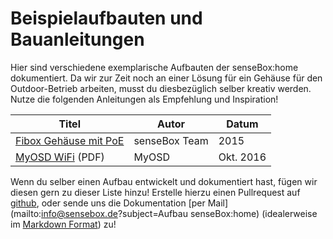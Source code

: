 # Beispielaufbauten und Bauanleitungen

Hier sind verschiedene exemplarische Aufbauten der senseBox:home dokumentiert.
Da wir zur Zeit noch an einer Lösung für ein Gehäuse für den Outdoor-Betrieb arbeiten, musst du diesbezüglich selber kreativ werden.
Nutze die folgenden Anleitungen als Empfehlung und Inspiration!

| Titel                             | Autor         | Datum     |
|-----------------------------------|---------------|-----------|
| [Fibox Gehäuse mit PoE](fibox.md) | senseBox Team | 2015      |
| [MyOSD WiFi][myosd] (PDF)         | MyOSD         | Okt. 2016 |

[myosd]: https://owncloud.mpi-bremen.de/index.php/s/PFGBQlriiQHuF97/download

Wenn du selber einen Aufbau entwickelt und dokumentiert hast, fügen wir diesen gern zu dieser Liste hinzu!
Erstelle hierzu einen Pullrequest auf [github](https://github.com/sensebox/books), oder sende uns die Dokumentation [per Mail](mailto:info@sensebox.de?subject=Aufbau senseBox:home) (idealerweise im [Markdown Format](http://five.squarespace.com/display/ShowHelp?section=Markdown)) zu!
